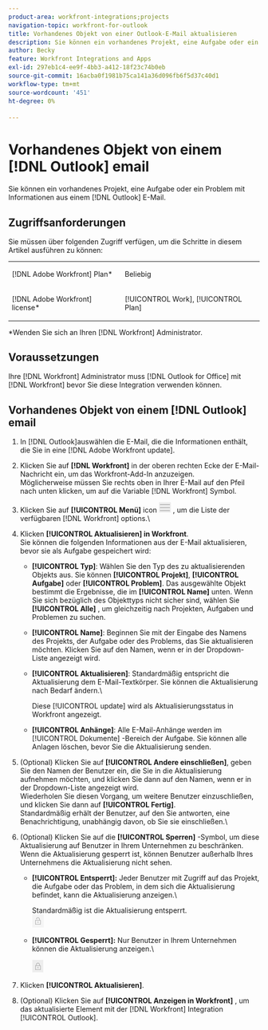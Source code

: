 ```yaml
---
product-area: workfront-integrations;projects
navigation-topic: workfront-for-outlook
title: Vorhandenes Objekt von einer Outlook-E-Mail aktualisieren
description: Sie können ein vorhandenes Projekt, eine Aufgabe oder ein Problem mit Informationen aus einer Outlook-E-Mail aktualisieren.
author: Becky
feature: Workfront Integrations and Apps
exl-id: 297eb1c4-ee9f-4bb3-a412-18f23c74b0eb
source-git-commit: 16acba0f1981b75ca141a36d096fb6f5d37c40d1
workflow-type: tm+mt
source-wordcount: '451'
ht-degree: 0%

---
```


# Vorhandenes Objekt von einem [!DNL Outlook] email

Sie können ein vorhandenes Projekt, eine Aufgabe oder ein Problem mit Informationen aus einem [!DNL Outlook] E-Mail.

## Zugriffsanforderungen

Sie müssen über folgenden Zugriff verfügen, um die Schritte in diesem Artikel ausführen zu können:

<table style="table-layout:auto"> 
 <col> 
 <col> 
 <tbody> 
  <tr> 
   <td role="rowheader">[!DNL Adobe Workfront] Plan*</td> 
   <td> <p>Beliebig</p> </td> 
  </tr> 
  <tr> 
   <td role="rowheader">[!DNL Adobe Workfront] license*</td> 
   <td> <p>[!UICONTROL Work], [!UICONTROL Plan]</p> </td> 
  </tr> 
 </tbody> 
</table>

&#42;Wenden Sie sich an Ihren [!DNL Workfront] Administrator.

## Voraussetzungen

Ihre [!DNL Workfront] Administrator muss [!DNL Outlook for Office] mit [!DNL Workfront] bevor Sie diese Integration verwenden können.

## Vorhandenes Objekt von einem [!DNL Outlook] email

1. In [!DNL Outlook]auswählen die E-Mail, die die Informationen enthält, die Sie in eine [!DNL Adobe Workfront update].
1. Klicken Sie auf **[!DNL Workfront]** in der oberen rechten Ecke der E-Mail-Nachricht ein, um das Workfront-Add-In anzuzeigen.\
   Möglicherweise müssen Sie rechts oben in Ihrer E-Mail auf den Pfeil nach unten klicken, um auf die Variable [!DNL Workfront] Symbol.

1. Klicken Sie auf **[!UICONTROL Menü]** icon ![o365_addin_menu_icon.png](assets/o365-addin-menu2-icon.png) , um die Liste der verfügbaren [!DNL Workfront] options.\


1. Klicken **[!UICONTROL Aktualisieren] in Workfront**.\
   Sie können die folgenden Informationen aus der E-Mail aktualisieren, bevor sie als Aufgabe gespeichert wird:

   * **[!UICONTROL Typ]**: Wählen Sie den Typ des zu aktualisierenden Objekts aus. Sie können **[!UICONTROL Projekt]**, **[!UICONTROL Aufgabe]** oder **[!UICONTROL Problem]**. Das ausgewählte Objekt bestimmt die Ergebnisse, die im **[!UICONTROL Name]** unten. Wenn Sie sich bezüglich des Objekttyps nicht sicher sind, wählen Sie **[!UICONTROL Alle]** , um gleichzeitig nach Projekten, Aufgaben und Problemen zu suchen.

   * **[!UICONTROL Name]**: Beginnen Sie mit der Eingabe des Namens des Projekts, der Aufgabe oder des Problems, das Sie aktualisieren möchten. Klicken Sie auf den Namen, wenn er in der Dropdown-Liste angezeigt wird.
   * **[!UICONTROL Aktualisieren]**: Standardmäßig entspricht die Aktualisierung dem E-Mail-Textkörper. Sie können die Aktualisierung nach Bedarf ändern.\

      Diese [!UICONTROL update] wird als Aktualisierungsstatus in Workfront angezeigt.

   * **[!UICONTROL Anhänge]**: Alle E-Mail-Anhänge werden im [!UICONTROL Dokumente] -Bereich der Aufgabe. Sie können alle Anlagen löschen, bevor Sie die Aktualisierung senden.

1. (Optional) Klicken Sie auf **[!UICONTROL Andere einschließen]**, geben Sie den Namen der Benutzer ein, die Sie in die Aktualisierung aufnehmen möchten, und klicken Sie dann auf den Namen, wenn er in der Dropdown-Liste angezeigt wird.\
   Wiederholen Sie diesen Vorgang, um weitere Benutzer einzuschließen, und klicken Sie dann auf **[!UICONTROL Fertig]**.\
   Standardmäßig erhält der Benutzer, auf den Sie antworten, eine Benachrichtigung, unabhängig davon, ob Sie sie einschließen.\

1. (Optional) Klicken Sie auf die **[!UICONTROL Sperren]** -Symbol, um diese Aktualisierung auf Benutzer in Ihrem Unternehmen zu beschränken. Wenn die Aktualisierung gesperrt ist, können Benutzer außerhalb Ihres Unternehmens die Aktualisierung nicht sehen.

   * **[!UICONTROL Entsperrt]:** Jeder Benutzer mit Zugriff auf das Projekt, die Aufgabe oder das Problem, in dem sich die Aktualisierung befindet, kann die Aktualisierung anzeigen.\

      Standardmäßig ist die Aktualisierung entsperrt.\
      ![o365_addin_unlock.png](assets/o365-addin-unlock.png)

   * **[!UICONTROL Gesperrt]:** Nur Benutzer in Ihrem Unternehmen können die Aktualisierung anzeigen.\

      ![o365_addin_lock.png](assets/o365-addin-lock.png)

1. Klicken **[!UICONTROL Aktualisieren]**.
1. (Optional) Klicken Sie auf **[!UICONTROL Anzeigen in Workfront]** , um das aktualisierte Element mit der [!DNL Workfront] Integration [!UICONTROL Outlook].
